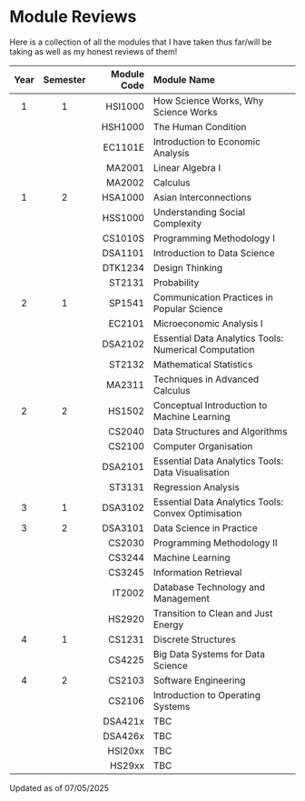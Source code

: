 # Module Reviews

Here is a collection of all the modules that I have taken thus far/will be taking as well as my honest reviews of them!

| Year | Semester | Module Code | Module Name                                           |
|:----:|:--------:|------------:|:------------------------------------------------------|
| 1    | 1        | HSI1000     | How Science Works, Why Science Works                  |
|      |          | HSH1000     | The Human Condition                                   |
|      |          | EC1101E     | Introduction to Economic Analysis                     |
|      |          | MA2001      | Linear Algebra I                                      |
|      |          | MA2002      | Calculus                                              |
| 1    | 2        | HSA1000     | Asian Interconnections                                |
|      |          | HSS1000     | Understanding Social Complexity                       |
|      |          | CS1010S     | Programming Methodology I                             |
|      |          | DSA1101     | Introduction to Data Science                          |
|      |          | DTK1234     | Design Thinking                                       |
|      |          | ST2131      | Probability                                           |
| 2    | 1        | SP1541      | Communication Practices in Popular Science            |
|      |          | EC2101      | Microeconomic Analysis I                              |
|      |          | DSA2102     | Essential Data Analytics Tools: Numerical Computation |
|      |          | ST2132      | Mathematical Statistics                               |
|      |          | MA2311      | Techniques in Advanced Calculus                       |
| 2    | 2        | HS1502      | Conceptual Introduction to Machine Learning           |
|      |          | CS2040      | Data Structures and Algorithms                        |
|      |          | CS2100      | Computer Organisation                                 |
|      |          | DSA2101     | Essential Data Analytics Tools: Data Visualisation    |
|      |          | ST3131      | Regression Analysis                                   |
| 3    | 1        | DSA3102     | Essential Data Analytics Tools: Convex Optimisation   |
| 3    | 2        | DSA3101     | Data Science in Practice                              |
|      |          | CS2030      | Programming Methodology II                            |
|      |          | CS3244      | Machine Learning                                      |
|      |          | CS3245      | Information Retrieval                                 |
|      |          | IT2002      | Database Technology and Management                    |
|      |          | HS2920      | Transition to Clean and Just Energy                   |
| 4    | 1        | CS1231      | Discrete Structures                                   |
|      |          | CS4225      | Big Data Systems for Data Science                     |
| 4    | 2        | CS2103      | Software Engineering                                  |
|      |          | CS2106      | Introduction to Operating Systems                     |
|      |          | DSA421x     | TBC                                                   |
|      |          | DSA426x     | TBC                                                   |
|      |          | HSI20xx     | TBC                                                   |
|      |          | HS29xx      | TBC                                                   |


Updated as of 07/05/2025
